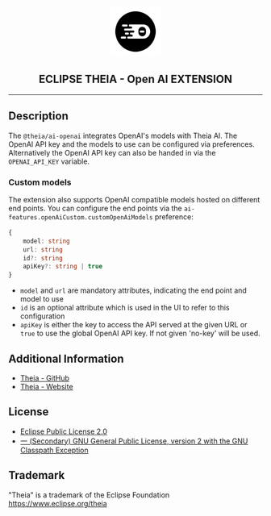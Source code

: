 <div align='center'>

<br />

<img src='https://raw.githubusercontent.com/eclipse-theia/theia/master/logo/theia.svg?sanitize=true' alt='theia-ext-logo' width='100px' />

<h2>ECLIPSE THEIA - Open AI EXTENSION</h2>

<hr />

</div>

## Description

The `@theia/ai-openai` integrates OpenAI's models with Theia AI.
The OpenAI API key and the models to use can be configured via preferences.
Alternatively the OpenAI API key can also be handed in via the `OPENAI_API_KEY` variable.

### Custom models

The extension also supports OpenAI compatible models hosted on different end points.
You can configure the end points via the `ai-features.openAiCustom.customOpenAiModels` preference:

```ts
{
    model: string
    url: string
    id?: string
    apiKey?: string | true
}
```

- `model` and `url` are mandatory attributes, indicating the end point and model to use
- `id` is an optional attribute which is used in the UI to refer to this configuration
- `apiKey` is either the key to access the API served at the given URL or `true` to use the global OpenAI API key. If not given 'no-key' will be used.

## Additional Information

- [Theia - GitHub](https://github.com/eclipse-theia/theia)
- [Theia - Website](https://theia-ide.org/)

## License

- [Eclipse Public License 2.0](http://www.eclipse.org/legal/epl-2.0/)
- [一 (Secondary) GNU General Public License, version 2 with the GNU Classpath Exception](https://projects.eclipse.org/license/secondary-gpl-2.0-cp)

## Trademark
"Theia" is a trademark of the Eclipse Foundation
https://www.eclipse.org/theia
